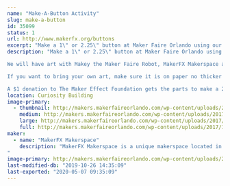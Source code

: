 ```yaml
---
name: "Make-A-Button Activity"
slug: make-a-button
id: 35099
status: 1
url: http://www.makerfx.org/buttons
excerpt: "Make a 1\" or 2.25\" button at Maker Faire Orlando using our art, or bring your own!"
description: "Make a 1\" or 2.25\" button at Maker Faire Orlando using our art, or bring your own! We are bringing parts to make 5,000 1\" buttons and 5,000 2.25\" buttons - will you help us make 10,000 buttons in one weekend?!

We will have art with Makey the Maker Faire Robot, MakerFX Makerspace art, Maker Faire Orlando art, color-your-own options, and more. 

If you want to bring your own art, make sure it is on paper no thicker than a photo. Plain paper is best, and cardstock is too thick.

A $1 donation to The Maker Effect Foundation gets the parts to make a 2.25\" button or the parts to make TWO 1\" buttons!"
location: Curiosity Building
image-primary:
  - thumbnail: http://makers.makerfaireorlando.com/wp-content/uploads/2017/10/buttons4-150x150.jpg
    medium: http://makers.makerfaireorlando.com/wp-content/uploads/2017/10/buttons4-225x300.jpg
    large: http://makers.makerfaireorlando.com/wp-content/uploads/2017/10/buttons4.jpg
    full: http://makers.makerfaireorlando.com/wp-content/uploads/2017/10/buttons4.jpg
maker:
  - name: "MakerFX Makerspace"
    description: "MakerFX Makerspace is a unique makerspace located in south Orlando and easily accessible by those in the area. This new makerspace is organize by a group of like minded individuals that saw a need for a new space on the south side or Orlando to fill in the geographic gaps. One of our goals is to work hand in hand with other local spaces in the Greater Orlando area. As a program of The Maker Effect Foundation, MakerFX strives to create unique classes, useful workspaces, and share ideas with the maker community. 
"
image-primary: http://makers.makerfaireorlando.com/wp-content/uploads/2017/08/makerfx_hex_square.png
last-modified-db: "2019-10-26 14:35:09"
last-exported: "2020-05-07 09:35:09"
---
```

